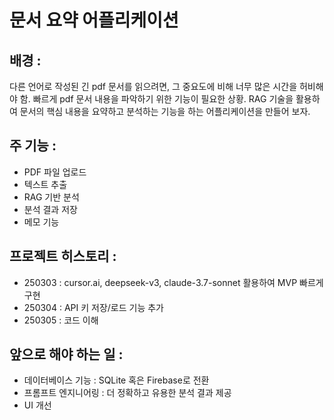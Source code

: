 # 문서 요약 어플리케이션

## 배경 : 
다른 언어로 작성된 긴 pdf 문서를 읽으려면, 그 중요도에 비해 너무 많은 시간을 허비해야 함. 빠르게 pdf 문서 내용을 파악하기 위한 기능이 필요한 상황. RAG 기술을 활용하여 문서의 핵심 내용을 요약하고 분석하는 기능을 하는 어플리케이션을 만들어 보자.

## 주 기능 :
 - PDF 파일 업로드
 - 텍스트 추출
 - RAG 기반 분석
 - 분석 결과 저장
 - 메모 기능

## 프로젝트 히스토리 :
 - 250303 : cursor.ai, deepseek-v3, claude-3.7-sonnet 활용하여 MVP 빠르게 구현
 - 250304 : API 키 저장/로드 기능 추가
 - 250305 : 코드 이해


## 앞으로 해야 하는 일 :
 - 데이터베이스 기능 : SQLite 혹은 Firebase로 전환
 - 프롬프트 엔지니어링 : 더 정확하고 유용한 분석 결과 제공
 - UI 개선 


